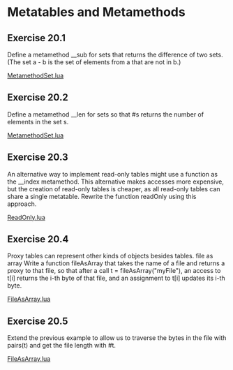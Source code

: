 # Metatables and Metamethods #

## Exercise 20.1 ##

Define a metamethod __sub for sets that returns the difference of two sets. (The set a - b is the set of elements from a that are not in b.)

[MetamethodSet.lua](./Resources/MetamethodSet.lua)

## Exercise 20.2 ##

Define a metamethod __len for sets so that #s returns the number of elements in the set s.

[MetamethodSet.lua](./Resources/MetamethodSet.lua)


## Exercise 20.3 ##

An alternative way to implement read-only tables might use a function as the __index metamethod. This alternative makes accesses more expensive, but the creation of read-only tables is cheaper, as all read-only tables can share a single metatable. Rewrite the function readOnly using this approach.

[ReadOnly.lua](./Resources/ReadOnly.lua)

## Exercise 20.4 ## 

Proxy tables can represent other kinds of objects besides tables. file as array Write a function fileAsArray that takes the name of a file and returns a proxy to that file, so that after a call t = fileAsArray("myFile"), an access to t[i] returns the i-th byte of that file, and an assignment
to t[i] updates its i-th byte.

[FileAsArray.lua](./Resources/FileAsArray.lua)

## Exercise 20.5 ##

Extend the previous example to allow us to traverse the bytes in the file with pairs(t) and get the file length with #t.

[FileAsArray.lua](./Resources/FileAsArray.lua)